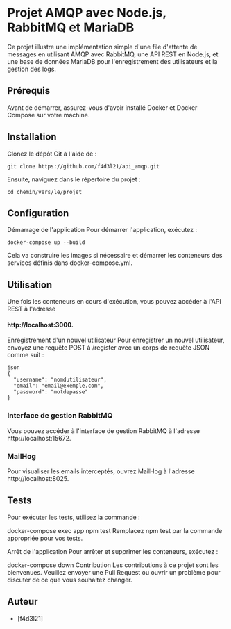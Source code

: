 # Projet AMQP avec Node.js, RabbitMQ et MariaDB

Ce projet illustre une implémentation simple d'une file d'attente de messages en utilisant AMQP avec RabbitMQ, une API REST en Node.js, et une base de données MariaDB pour l'enregistrement des utilisateurs et la gestion des logs.

## Prérequis

Avant de démarrer, assurez-vous d'avoir installé Docker et Docker Compose sur votre machine.

## Installation

Clonez le dépôt Git à l'aide de :

```
git clone https://github.com/f4d3l21/api_amqp.git
```

Ensuite, naviguez dans le répertoire du projet :
```
cd chemin/vers/le/projet
```

## Configuration

Démarrage de l'application
Pour démarrer l'application, exécutez :

```
docker-compose up --build
```

Cela va construire les images si nécessaire et démarrer les conteneurs des services définis dans docker-compose.yml.

## Utilisation
Une fois les conteneurs en cours d'exécution, vous pouvez accéder à l'API REST à l'adresse 

#### http://localhost:3000.

Enregistrement d'un nouvel utilisateur
Pour enregistrer un nouvel utilisateur, envoyez une requête POST à /register avec un corps de requête JSON comme suit :

```
json
{
  "username": "nomdutilisateur",
  "email": "email@exemple.com",
  "password": "motdepasse"
}
```

### Interface de gestion RabbitMQ

Vous pouvez accéder à l'interface de gestion RabbitMQ à l'adresse http://localhost:15672.

### MailHog

Pour visualiser les emails interceptés, ouvrez MailHog à l'adresse http://localhost:8025.

## Tests
Pour exécuter les tests, utilisez la commande :


docker-compose exec app npm test
Remplacez npm test par la commande appropriée pour vos tests.

Arrêt de l'application
Pour arrêter et supprimer les conteneurs, exécutez :


docker-compose down
Contribution
Les contributions à ce projet sont les bienvenues. Veuillez envoyer une Pull Request ou ouvrir un problème pour discuter de ce que vous souhaitez changer.


## Auteur

- [f4d3l21]
